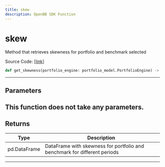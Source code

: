 ```yaml
---
title: skew
description: OpenBB SDK Function
---
```


# skew

Method that retrieves skewness for portfolio and benchmark selected

Source Code: [[link](https://github.com/OpenBB-finance/OpenBBTerminal/tree/main/openbb_terminal/portfolio/portfolio_model.py#L865)]
```python
def get_skewness(portfolio_engine: portfolio_model.PortfolioEngine) -> pd.DataFrame
```
---
## Parameters
This function does not take any parameters.
---
## Returns
| Type | Description |
| ---- | ----------- |
| pd.DataFrame | DataFrame with skewness for portfolio and benchmark for different periods |
---
